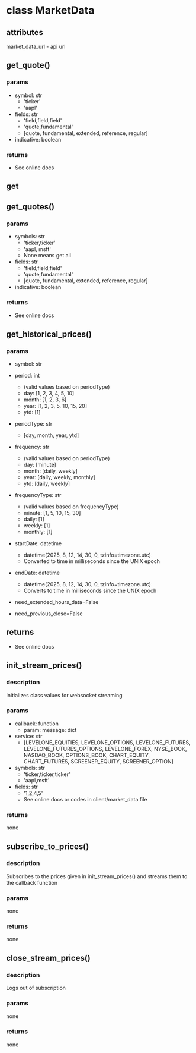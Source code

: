 # class MarketData

## attributes

market_data_url - api url

## get_quote()

### params

- symbol: str
  - 'ticker'
  - 'aapl'
- fields: str
  - 'field,field,field'
  - 'quote,fundamental'
  - [quote, fundamental, extended, reference, regular]
- indicative: boolean

### returns

- See online docs

## get

## get_quotes()

### params

- symbols: str
  - 'ticker,ticker'
  - 'aapl, msft'
  - None means get all
- fields: str
  - 'field,field,field'
  - 'quote,fundamental'
  - [quote, fundamental, extended, reference, regular]
- indicative: boolean

### returns

- See online docs

## get_historical_prices()

### params

- symbol: str
- period: int

  - (valid values based on periodType)
  - day: [1, 2, 3, 4, 5, 10]
  - month: [1, 2, 3, 6]
  - year: [1, 2, 3, 5, 10, 15, 20]
  - ytd: [1]

- periodType: str

  - [day, month, year, ytd]

- frequency: str

  - (valid values based on periodType)
  - day: [minute]
  - month: [daily, weekly]
  - year: [daily, weekly, monthly]
  - ytd: [daily, weekly]

- frequencyType: str
  - (valid values based on frequencyType)
  - minute: [1, 5, 10, 15, 30]
  - daily: [1]
  - weekly: [1]
  - monthly: [1]
- startDate: datetime
  - datetime(2025, 8, 12, 14, 30, 0, tzinfo=timezone.utc)
  - Converted to time in milliseconds since the UNIX epoch
- endDate: datetime
  - datetime(2025, 8, 12, 14, 30, 0, tzinfo=timezone.utc)
  - Converts to time in milliseconds since the UNIX epoch
- need_extended_hours_data=False
- need_previous_close=False

## returns

- See online docs

## init_stream_prices()

### description

Initializes class values for websocket streaming

### params

- callback: function
  - param: message: dict
- service: str
  - [LEVELONE_EQUITIES, LEVELONE_OPTIONS, LEVELONE_FUTURES, LEVELONE_FUTURES_OPTIONS, LEVELONE_FOREX, NYSE_BOOK, NASDAQ_BOOK, OPTIONS_BOOK, CHART_EQUITY, CHART_FUTURES, SCREENER_EQUITY, SCREENER_OPTION]
- symbols: str
  - 'ticker,ticker,ticker'
  - 'aapl,msft'
- fields: str
  - '1,2,4,5'
  - See online docs or codes in client/market_data file

### returns

none

## subscribe_to_prices()

### description

Subscribes to the prices given in init_stream_prices() and streams them to the callback function

### params

none

### returns

none

## close_stream_prices()

### description

Logs out of subscription

### params

none

### returns

none
